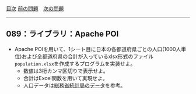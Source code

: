 [目次](../toc.md)
[前の問題](../088/README.md)　[次の問題](../090/README.md)


***
## 089：ライブラリ：Apache POI
* Apache POIを用いて、1シート目に日本の各都道府県ごとの人口(1000人単位)および全都道府県の合計が入っているxlsx形式のファイル`population.xlsx`を作成するプログラムを実装せよ。
    * 数値は3桁カンマ区切りで表示せよ。
    * 合計はExcel関数を用いて実現せよ。
    * 人口データは[総務省統計局のデータ](http://www.stat.go.jp/data/nihon/02.htm)を参考。

